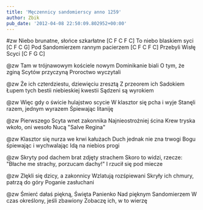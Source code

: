 ```yaml
---
title: 'Męczennicy sandomierscy anno 1259'
author: Zbik
pub_date: '2012-04-08 22:50:09.802952+00:00'
---
```


#zw
Niebo brunatne, słońce szkarłatne [C F C F C]
To niebo blaskiem syci [C F C G]
Pod Sandomierzem rannym pacierzem [C F C F C]
Przebyli Wisłę Scyci [C F G C]

@zw
Tam w trójnawowym kościele nowym
Dominikanie biali
O tym, że zginą Scytów przyczyną
Proroctwo wyczytali

@zw
Że ich czterdziestu, dziewięciu zresztą
Z przeorem ich Sadokiem
Łupem tych bestii niebieskiej kwestii
Sądzeni są wyrokiem

@zw
Więc gdy o świcie hulajstwo scycie
W klasztor się pcha i wyje
Stanęli razem, jednym wyrazem
Śpiewając litaniję

@zw
Pierwszego Scyta wnet zakonnika
Najnieostrożniej ścina
Krew tryska wkoło, oni wesoło
Nucą "Salve Regina"

@zw
Klasztor się nurza we krwi kałużach
Duch jednak nie zna trwogi
Bogu śpiewając i wychwalając
Idą na niebios progi

@zw
Skryty pod dachem brat zdjęty strachem
Skoro to widzi, rzecze:
"Błache me strachy, porzucam dachy!"
I rzucił się pod miecze

@zw
Zlękli się dzicy, a zakonnicy
Wzlatują rozśpiewani
Skryły ich chmury, patrzą do góry
Poganie zasłuchani

@zw
Śmierć dałaś piękną, Święta Panienko
Nad pięknym Sandomierzem
W czas określony, jeśli zbawiony
Zobaczę ich, w to wierzę